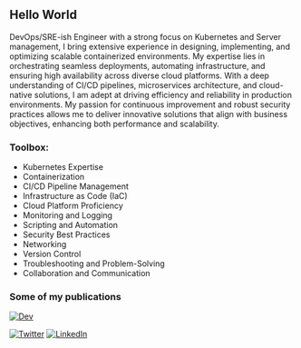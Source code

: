 <h2>Hello World</h2>

DevOps/SRE-ish Engineer with a strong focus on Kubernetes and Server management, I bring extensive experience in designing, implementing, and optimizing scalable containerized environments. My expertise lies in orchestrating seamless deployments, automating infrastructure, and ensuring high availability across diverse cloud platforms. With a deep understanding of CI/CD pipelines, microservices architecture, and cloud-native solutions, I am adept at driving efficiency and reliability in production environments. My passion for continuous improvement and robust security practices allows me to deliver innovative solutions that align with business objectives, enhancing both performance and scalability.
<h3>Toolbox:</h3>

- Kubernetes Expertise
- Containerization
- CI/CD Pipeline Management
- Infrastructure as Code (IaC)
- Cloud Platform Proficiency
- Monitoring and Logging
- Scripting and Automation
- Security Best Practices
- Networking
- Version Control
- Troubleshooting and Problem-Solving
- Collaboration and Communication

</div>

<h3>Some of my publications</h3>

[![Dev](https://dev-to-uploads.s3.amazonaws.com/uploads/logos/resized_logo_UQww2soKuUsjaOGNB38o.png)](https://dev.to/dpuig)

[![Twitter](https://img.shields.io/badge/Twitter-1D9BF0?logo=twitter&logoColor=fff&style=for-the-badge)](https://twitter.com/dpuiger)
[![LinkedIn](https://img.shields.io/badge/LinkedIn-0077b5?logo=linkedin&style=for-the-badge)](https://www.linkedin.com/in/dpuigerarde/) 

